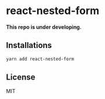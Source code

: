 # react-nested-form

**This repo is under developing.**


## Installations

```bash
yarn add react-nested-form
```


## License

MIT
